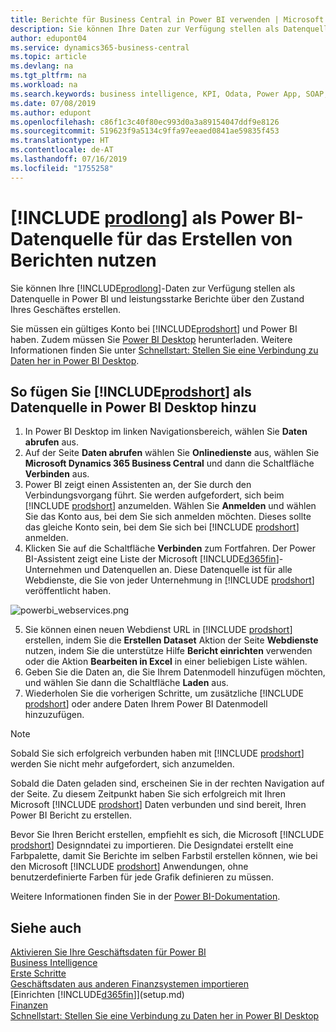 ```yaml
---
title: Berichte für Business Central in Power BI verwenden | Microsoft Docs
description: Sie können Ihre Daten zur Verfügung stellen als Datenquelle in Power BI und leistungsstarke Berichte über den Zustand Ihres Geschäftes erstellen.
author: edupont04
ms.service: dynamics365-business-central
ms.topic: article
ms.devlang: na
ms.tgt_pltfrm: na
ms.workload: na
ms.search.keywords: business intelligence, KPI, Odata, Power App, SOAP, analysis
ms.date: 07/08/2019
ms.author: edupont
ms.openlocfilehash: c86f1c3c40f80ec993d0a3a89154047ddf9e8126
ms.sourcegitcommit: 519623f9a5134c9ffa97eeaed0841ae59835f453
ms.translationtype: HT
ms.contentlocale: de-AT
ms.lasthandoff: 07/16/2019
ms.locfileid: "1755258"
---
```

# <a name="using-include-prodlongincludesprodlongmd-as-power-bi-data-source-for-building-reports"></a>[!INCLUDE [prodlong](includes/prodlong.md)] als Power BI-Datenquelle für das Erstellen von Berichten nutzen

Sie können Ihre [!INCLUDE[prodlong](includes/prodlong.md)]-Daten zur Verfügung stellen als Datenquelle in Power BI und leistungsstarke Berichte über den Zustand Ihres Geschäftes erstellen.  

Sie müssen ein gültiges Konto bei [!INCLUDE[prodshort](includes/prodshort.md)] und Power BI haben. Zudem müssen Sie [Power BI Desktop](https://powerbi.microsoft.com/en-us/desktop/) herunterladen. Weitere Informationen finden Sie unter [Schnellstart: Stellen Sie eine Verbindung zu Daten her in Power BI Desktop](/power-bi/desktop-quickstart-connect-to-data).  

## <a name="to-add-includeprodshortincludesprodshortmd-as-a-data-source-in-power-bi-desktop"></a>So fügen Sie [!INCLUDE[prodshort](includes/prodshort.md)] als Datenquelle in Power BI Desktop hinzu

1. In Power BI Desktop im linken Navigationsbereich, wählen Sie **Daten abrufen** aus.
2. Auf der Seite **Daten abrufen** wählen Sie **Onlinedienste** aus, wählen Sie **Microsoft Dynamics 365 Business Central** und dann die Schaltfläche **Verbinden** aus.
3. Power BI zeigt einen Assistenten an, der Sie durch den Verbindungsvorgang führt. Sie werden aufgefordert, sich beim [!INCLUDE [prodshort](includes/prodshort.md)] anzumelden. Wählen Sie **Anmelden** und wählen Sie das Konto aus, bei dem Sie sich anmelden möchten. Dieses sollte das gleiche Konto sein, bei dem Sie sich bei [!INCLUDE [prodshort](includes/prodshort.md)] anmelden.
4. Klicken Sie auf die Schaltfläche **Verbinden** zum Fortfahren. Der Power BI-Assistent zeigt eine Liste der Microsoft [!INCLUDE[d365fin](includes/d365fin_md.md)]-Unternehmen und Datenquellen an. Diese Datenquelle ist für alle Webdienste, die Sie von jeder Unternehmung in [!INCLUDE [prodshort](includes/prodshort.md)] veröffentlicht haben.

  ![powerbi_webservices.png](media/across-how-use-financials-data-source-powerbi/powerbi_webservices.png)

5. Sie können einen neuen Webdienst URL in [!INCLUDE [prodshort](includes/prodshort.md)] erstellen, indem Sie die **Erstellen Dataset** Aktion der Seite **Webdienste** nutzen, indem Sie die unterstütze Hilfe **Bericht einrichten** verwenden oder die Aktion **Bearbeiten in Excel** in einer beliebigen Liste wählen.
6. Geben Sie die Daten an, die Sie Ihrem Datenmodell hinzufügen möchten, und wählen Sie dann die Schaltfläche **Laden** aus.
7. Wiederholen Sie die vorherigen Schritte, um zusätzliche [!INCLUDE [prodshort](includes/prodshort.md)] oder andere Daten Ihrem Power BI Datenmodell hinzuzufügen.

> [!NOTE]  
> Sobald Sie sich erfolgreich verbunden haben mit [!INCLUDE [prodshort](includes/prodshort.md)] werden Sie nicht mehr aufgefordert, sich anzumelden.

Sobald die Daten geladen sind, erscheinen Sie in der rechten Navigation auf der Seite. Zu diesem Zeitpunkt haben Sie sich erfolgreich mit Ihren Microsoft [!INCLUDE [prodshort](includes/prodshort.md)] Daten verbunden und sind bereit, Ihren Power BI Bericht zu erstellen.  

Bevor Sie Ihren Bericht erstellen, empfiehlt es sich, die Microsoft [!INCLUDE [prodshort](includes/prodshort.md)] Designndatei zu importieren.  Die Designdatei erstellt eine Farbpalette, damit Sie Berichte im selben Farbstil erstellen können, wie bei den Microsoft [!INCLUDE [prodshort](includes/prodshort.md)] Anwendungen, ohne benutzerdefinierte Farben für jede Grafik definieren zu müssen.

Weitere Informationen finden Sie in der [Power BI-Dokumentation](/power-bi/consumer/power-bi-consumer-landing/).

## <a name="see-also"></a>Siehe auch

[Aktivieren Sie Ihre Geschäftsdaten für Power BI](admin-powerbi.md)  
[Business Intelligence](bi.md)  
[Erste Schritte](product-get-started.md)  
[Geschäftsdaten aus anderen Finanzsystemen importieren](across-import-data-configuration-packages.md)  
[Einrichten [!INCLUDE[d365fin](includes/d365fin_md.md)]](setup.md)  
[Finanzen](finance.md)  
[Schnellstart: Stellen Sie eine Verbindung zu Daten her in Power BI Desktop](/power-bi/desktop-quickstart-connect-to-data)  

